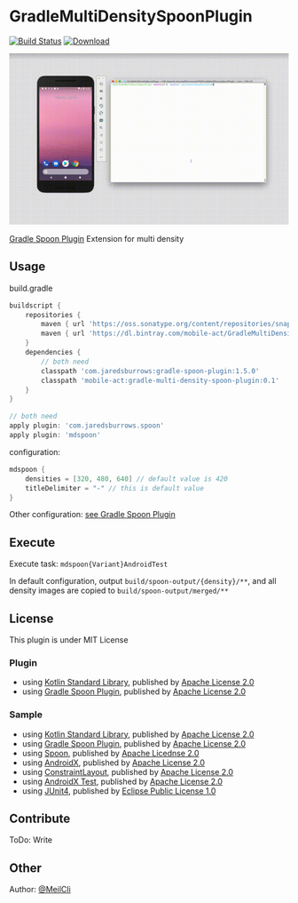 # GradleMultiDensitySpoonPlugin
[![Build Status](https://dev.azure.com/MobileAct/GradleMultiDensitySpoonPlugin/_apis/build/status/MobileAct.GradleMultiDensitySpoonPlugin?branchName=master)](https://dev.azure.com/MobileAct/GradleMultiDensitySpoonPlugin/_build/latest?definitionId=8&branchName=master) [ ![Download](https://api.bintray.com/packages/mobile-act/GradleMultiDensitySpoonPlugin/GradleMultiDensitySpoonPlugin/images/download.svg) ](https://bintray.com/mobile-act/GradleMultiDensitySpoonPlugin/GradleMultiDensitySpoonPlugin/_latestVersion)  

<p align="center">
  <img src="/screenshot.gif">
  
  <a href="https://github.com/jaredsburrows/gradle-spoon-plugin">Gradle Spoon Plugin</a> Extension for multi density
</p>

## Usage
build.gradle
```groovy
buildscript {
    repositories {
        maven { url 'https://oss.sonatype.org/content/repositories/snapshots' }
        maven { url 'https://dl.bintray.com/mobile-act/GradleMultiDensitySpoonPlugin' }
    }
    dependencies {
        // both need
        classpath 'com.jaredsburrows:gradle-spoon-plugin:1.5.0'
        classpath 'mobile-act:gradle-multi-density-spoon-plugin:0.1'
    }
}
```
```groovy
// both need
apply plugin: 'com.jaredsburrows.spoon'
apply plugin: 'mdspoon'
```

configuration:

```groovy
mdspoon {
    densities = [320, 480, 640] // default value is 420
    titleDelimiter = "-" // this is default value
}
```

Other configuration: [see Gradle Spoon Plugin](https://github.com/jaredsburrows/gradle-spoon-plugin#usage)

## Execute
Execute task: `mdspoon{Variant}AndroidTest`

In default configuration, output `build/spoon-output/{density}/**`, and all density images are copied to `build/spoon-output/merged/**`

## License
This plugin is under MIT License

### Plugin
- using [Kotlin Standard Library](https://github.com/JetBrains/kotlin/tree/master/libraries/stdlib), published by [Apache License 2.0](https://github.com/JetBrains/kotlin/tree/master/license)
- using [Gradle Spoon  Plugin](https://github.com/jaredsburrows/gradle-spoon-plugin), published by [Apache License 2.0](https://github.com/jaredsburrows/gradle-spoon-plugin/blob/master/LICENSE)

### Sample
- using [Kotlin Standard Library](https://github.com/JetBrains/kotlin/tree/master/libraries/stdlib), published by [Apache License 2.0](https://github.com/JetBrains/kotlin/tree/master/license)
- using [Gradle Spoon  Plugin](https://github.com/jaredsburrows/gradle-spoon-plugin), published by [Apache License 2.0](https://github.com/jaredsburrows/gradle-spoon-plugin/blob/master/LICENSE)
- using [Spoon](https://github.com/square/spoon), published by [Apache Licednse 2.0](https://github.com/square/spoon/blob/master/LICENSE.txt)
- using [AndroidX](https://github.com/aosp-mirror/platform_frameworks_support), published by [Apache License 2.0](https://github.com/aosp-mirror/platform_frameworks_support/blob/androidx-master-dev/LICENSE.txt)
- using [ConstraintLayout](https://android.googlesource.com/platform/frameworks/opt/sherpa/+/refs/heads/studio-master-dev/constraintlayout/), published by [Apache License 2.0](https://android.googlesource.com/platform/frameworks/opt/sherpa/+/refs/heads/studio-master-dev/constraintlayout/src/main/java/android/support/constraint/ConstraintLayout.java)
- using [AndroidX Test](https://github.com/android/android-test), published by [Apache License 2.0](https://github.com/android/android-test/blob/master/LICENSE)
- using [JUnit4](https://github.com/junit-team/junit4), published by [Eclipse Public License 1.0](https://github.com/junit-team/junit4/blob/master/LICENSE-junit.txt)

## Contribute
ToDo: Write

## Other
Author: [@MeilCli](https://github.com/MeilCli)
